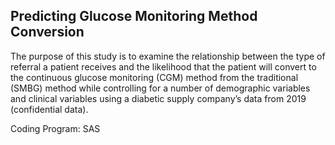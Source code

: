 ## Predicting Glucose Monitoring Method Conversion

The purpose of this study is to examine the relationship between the type of referral a patient receives and the likelihood that the patient will convert to the continuous glucose monitoring (CGM) method from the traditional (SMBG) method while controlling for a number of demographic variables and clinical variables using a diabetic supply company’s data from 2019 (confidential data).

Coding Program: SAS
